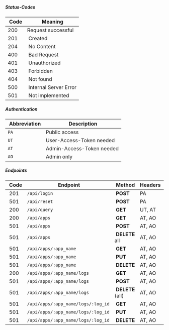 ##### Status-Codes

| Code | Meaning |
|------|---------|
| <span class="green">200</span> | Request successful |
| <span class="green">201</span> | Created |
| <span class="green">204</span> | No Content |
| <span class="red">400</span> | Bad Request |
| <span class="red">401</span> | Unauthorized |
| <span class="red">403</span> | Forbidden |
| <span class="red">404</span> | Not found |
| <span class="red">500</span> | Internal Server Error |
| <span class="blue">501</span> | Not implemented |


##### Authentication

| Abbreviation | Description |
|--------------|-------------|
| `PA` | Public access |
| `UT` | User-Access-Token needed |
| `AT` | Admin-Access-Token needed |
| `AO` | Admin only |


##### Endpoints

| Code | Endpoint | Method | Headers | Query |
|------|----------|--------|---------|-------|
| <span class="green">201</span> | `/api/login` | **POST** | PA |
| <span class="blue">501</span> | `/api/reset` | **POST** | PA |
| <span class="green">200</span> | `/api/query` | **GET** | UT, AT |
| <span class="green">200</span> | `/api/apps` | **GET** | AT, AO |
| <span class="blue">501</span> | `/api/apps` | **POST** | AT, AO |
| <span class="blue">501</span> | `/api/apps` | **DELETE** all | AT, AO |
| <span class="blue">501</span> | `/api/apps/:app_name` | **GET** | AT, AO |
| <span class="blue">501</span> | `/api/apps/:app_name` | **PUT** | AT, AO |
| <span class="blue">501</span> | `/api/apps/:app_name` | **DELETE** | AT, AO |
| <span class="green">200</span> | `/api/apps/:app_name/logs` | **GET** | AT, AO |
| <span class="green">501</span> | `/api/apps/:app_name/logs` | **POST** | AT, AO |
| <span class="green">501</span> | `/api/apps/:app_name/logs` | **DELETE** (all) | AT, AO |
| <span class="green">501</span> | `/api/apps/:app_name/logs/:log_id` | **GET** | AT, AO |
| <span class="green">501</span> | `/api/apps/:app_name/logs/:log_id` | **PUT** | AT, AO |
| <span class="green">501</span> | `/api/apps/:app_name/logs/:log_id` | **DELETE** | AT, AO |

